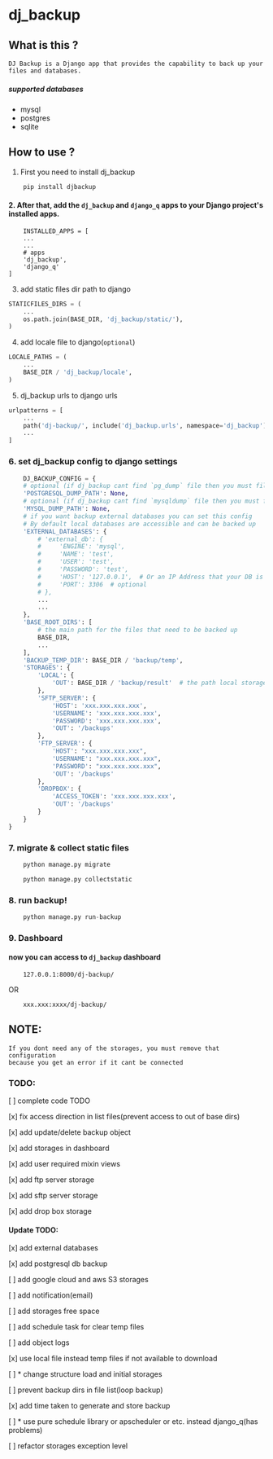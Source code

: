 # dj_backup

## What is this ?

    DJ Backup is a Django app that provides the capability to back up your files and databases.

    
##### supported databases
- mysql
- postgres
- sqlite

## How to use ?

1. First you need to install dj_backup

```sh
    pip install djbackup
```

#### 2. After that, add the `dj_backup` and `django_q` apps to your Django project's installed apps.

```pycon
    INSTALLED_APPS = [
    ...
    ...
    # apps
    'dj_backup',
    'django_q'
]
```

3. add static files dir path to django

```python
STATICFILES_DIRS = (
    ...
    os.path.join(BASE_DIR, 'dj_backup/static/'),
)

```

4. add locale file to django(`optional`)

```python
LOCALE_PATHS = (
    ...
    BASE_DIR / 'dj_backup/locale',
)
```

5. dj_backup urls to django urls

```python
urlpatterns = [
    ...
    path('dj-backup/', include('dj_backup.urls', namespace='dj_backup')),
    ...
]
```

### 6. set dj_backup config to django settings
```python
    DJ_BACKUP_CONFIG = {
    # optional (if dj_backup cant find `pg_dump` file then you must fill this
    'POSTGRESQL_DUMP_PATH': None,
    # optional (if dj_backup cant find `mysqldump` file then you must fill this
    'MYSQL_DUMP_PATH': None,
    # if you want backup external databases you can set this config
    # By default local databases are accessible and can be backed up
    'EXTERNAL_DATABASES': {
        # 'external_db': {
        #     'ENGINE': 'mysql',
        #     'NAME': 'test',
        #     'USER': 'test',
        #     'PASSWORD': 'test',
        #     'HOST': '127.0.0.1',  # Or an IP Address that your DB is hosted on
        #     'PORT': 3306  # optional
        # },
        ...
        ...
    },
    'BASE_ROOT_DIRS': [
        # the main path for the files that need to be backed up
        BASE_DIR,
        ...
    ],
    'BACKUP_TEMP_DIR': BASE_DIR / 'backup/temp',
    'STORAGES': {
        'LOCAL': {
            'OUT': BASE_DIR / 'backup/result'  # the path local storage
        },
        'SFTP_SERVER': {
            'HOST': 'xxx.xxx.xxx.xxx',
            'USERNAME': 'xxx.xxx.xxx.xxx',
            'PASSWORD': 'xxx.xxx.xxx.xxx',
            'OUT': '/backups'
        },
        'FTP_SERVER': {
            'HOST': "xxx.xxx.xxx.xxx",
            'USERNAME': "xxx.xxx.xxx.xxx",
            'PASSWORD': "xxx.xxx.xxx.xxx",
            'OUT': '/backups'
        },
        'DROPBOX': {
            'ACCESS_TOKEN': 'xxx.xxx.xxx.xxx',
            'OUT': '/backups'
        }
    }
}

```
### 7. migrate & collect static files
```python
    python manage.py migrate
```
```python
    python manage.py collectstatic
```

### 8. run backup!
```python
    python manage.py run-backup
```

### 9. Dashboard
#### now you can access to `dj_backup` dashboard
```djangourlpath
    127.0.0.1:8000/dj-backup/
```
OR 
```djangourlpath
    xxx.xxx:xxxx/dj-backup/  
```
    



## NOTE:
    If you dont need any of the storages, you must remove that configuration
    because you get an error if it cant be connected



### TODO:

[ ] complete code TODO

[x] fix access direction in list files(prevent access to out of base dirs)

[x] add update/delete backup object

[x] add storages in dashboard

[x] add user required mixin views

[x] add ftp server storage

[x] add sftp server storage

[x] add drop box storage

#### Update TODO:

[x] add external databases

[x] add postgresql db backup

[ ] add google cloud and aws S3 storages

[ ] add notification(email)

[ ] add storages free space

[ ] add schedule task for clear temp files

[ ] add object logs

[x] use local file instead temp files if not available to download

[ ] * change structure load and initial storages

[ ] prevent backup dirs in file list(loop backup)

[x] add time taken to generate and store backup

[ ] * use pure schedule library or apscheduler or etc. instead django_q(has problems)

[ ] refactor storages exception level
